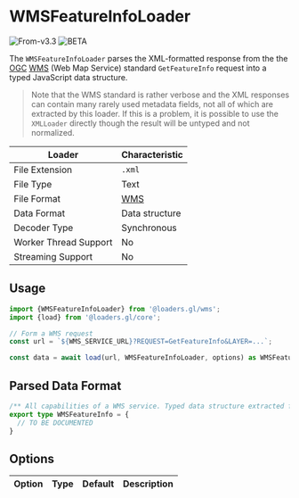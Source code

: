 # WMSFeatureInfoLoader

<p class="badges">
  <img src="https://img.shields.io/badge/From-v3.3-blue.svg?style=flat-square" alt="From-v3.3" />
	<img src="https://img.shields.io/badge/-BETA-teal.svg" alt="BETA" />
</p>

The `WMSFeatureInfoLoader` parses the XML-formatted response from the 
the [OGC](https://www.opengeospatial.org/) [WMS](https://www.ogc.org/standards/wms) (Web Map Service) standard `GetFeatureInfo` request into a typed JavaScript data structure.

> Note that the WMS standard is rather verbose and the XML responses can contain many rarely used metadata fields, not all of which are extracted by this loader. If this is a problem, it is possible to use the `XMLLoader` directly though the result will be untyped and not normalized.

| Loader                | Characteristic                                       |
| --------------------- | ---------------------------------------------------- |
| File Extension        | `.xml`                                               |
| File Type             | Text                                                 |
| File Format           | [WMS](https://en.wikipedia.org/wiki/Web_Map_Service) |
| Data Format           | Data structure         |
| Decoder Type          | Synchronous                                          |
| Worker Thread Support | No                                                  |
| Streaming Support     | No                                                   |

## Usage

```js
import {WMSFeatureInfoLoader} from '@loaders.gl/wms';
import {load} from '@loaders.gl/core';

// Form a WMS request
const url = `${WMS_SERVICE_URL}?REQUEST=GetFeatureInfo&LAYER=...`;

const data = await load(url, WMSFeatureInfoLoader, options) as WMSFeatureInfo;
```

## Parsed Data Format

```typescript
/** All capabilities of a WMS service. Typed data structure extracted from XML */
export type WMSFeatureInfo = {
  // TO BE DOCUMENTED
}
```

## Options

| Option | Type | Default | Description |
| ------ | ---- | ------- | ----------- |
